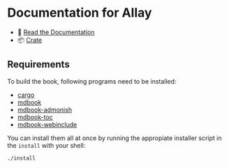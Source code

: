 # Documentation for Allay

- 📖 [Read the Documentation](https://allay-mc.github.io/docs/)
- 📦 [Crate](https://crates.io/crates/allay)


## Requirements

To build the book, following programs need to be installed:

- [cargo](https://doc.rust-lang.org/cargo/getting-started/installation.html)
- [mdbook](https://crates.io/crates/mdbook)
- [mdbook-admonish](https://crates.io/crates/mdbook-admonish)
- [mdbook-toc](https://crates.io/crates/mdbook-toc)
- [mdbook-webinclude](https://crates.io/crates/mdbook-webinclude)

You can install them all at once by running the appropiate installer script in
the `install` with your shell:

```console
./install
```

